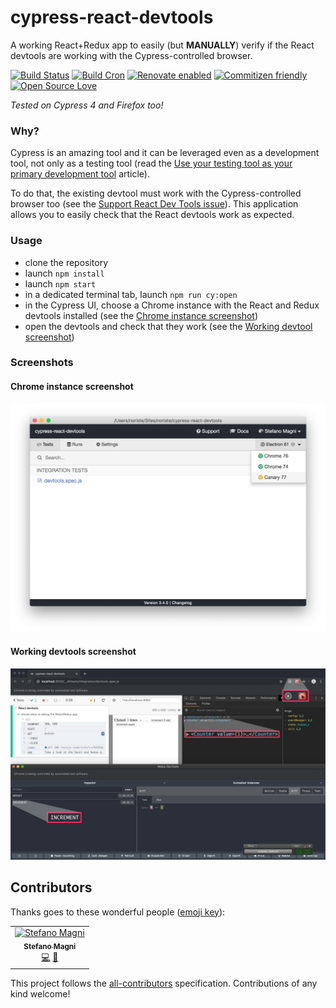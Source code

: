 # cypress-react-devtools

A working React+Redux app to easily (but **MANUALLY**) verify if the React devtools are working with the Cypress-controlled browser.

[![Build Status](https://travis-ci.com/NoriSte/cypress-react-devtools.svg?branch=master)](https://travis-ci.com/NoriSte/cypress-react-devtools)
[![Build Cron](https://img.shields.io/badge/build%20cron-weekly-44cc11.svg)](https://travis-ci.com/NoriSte/cypress-react-devtools)
[![Renovate enabled](https://img.shields.io/badge/renovate-enabled-brightgreen.svg)](https://renovatebot.com/)
[![Commitizen friendly](https://img.shields.io/badge/commitizen-friendly-brightgreen.svg)](http://commitizen.github.io/cz-cli/)
[![Open Source
Love](https://badges.frapsoft.com/os/mit/mit.svg?v=102)](https://github.com/ellerbrock/open-source-badge/)

*Tested on Cypress 4 and Firefox too!*

### Why?

Cypress is an amazing tool and it can be leveraged even as a development tool, not only as a testing tool (read the [Use your testing tool as your primary development tool](https://github.com/NoriSte/ui-testing-best-practices/blob/master/sections/generic-best-practices/use-your-testing-tool-as-your-primary-development-tool.md) article).

To do that, the existing devtool must work with the Cypress-controlled browser too (see the [Support React Dev Tools issue](https://github.com/bahmutov/cypress-react-unit-test/issues/15)). This application allows you to easily check that the React devtools work as expected.

### Usage

- clone the repository
- launch `npm install`
- launch `npm start`
- in a dedicated terminal tab, launch `npm run cy:open`
- in the Cypress UI, choose a Chrome instance with the React and Redux devtools installed (see the [Chrome instance screenshot](#chrome-instance-screenshot))
- open the devtools and check that they work (see the [Working devtool screenshot](#working-devtools-screenshot))

### Screenshots
#### Chrome instance screenshot
<img src="assets/chrome-instance.png" alt="Chrome instance" />

#### Working devtools screenshot
<img src="assets/devtools.jpg" alt="devtools" />

## Contributors

Thanks goes to these wonderful people ([emoji key](https://allcontributors.org/docs/en/emoji-key)):

<!-- ALL-CONTRIBUTORS-LIST:START - Do not remove or modify this section -->
<!-- prettier-ignore -->
<table><tr><td align="center"><a href="https://twitter.com/NoriSte"><img src="https://avatars0.githubusercontent.com/u/173663?v=4" width="100px;" alt="Stefano Magni"/><br /><sub><b>Stefano Magni</b></sub></a><br /><a href="https://github.com/NoriSte/cypress-react-devtools/commits?author=NoriSte" title="Code">💻</a> <a href="https://github.com/NoriSte/cypress-react-devtools/commits?author=NoriSte" title="Documentation">📖</a></td></tr></table>

<!-- ALL-CONTRIBUTORS-LIST:END -->

This project follows the [all-contributors](https://github.com/all-contributors/all-contributors) specification. Contributions of any kind welcome!
